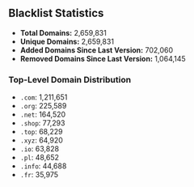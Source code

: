 ## Blacklist Statistics

- **Total Domains:** 2,659,831
- **Unique Domains:** 2,659,831
- **Added Domains Since Last Version:** 702,060
- **Removed Domains Since Last Version:** 1,064,145

### Top-Level Domain Distribution

-  `.com`: 1,211,651
-  `.org`: 225,589
-  `.net`: 164,520
-  `.shop`: 77,293
-  `.top`: 68,229
-  `.xyz`: 64,920
-  `.io`: 63,828
-  `.pl`: 48,652
-  `.info`: 44,688
-  `.fr`: 35,975
